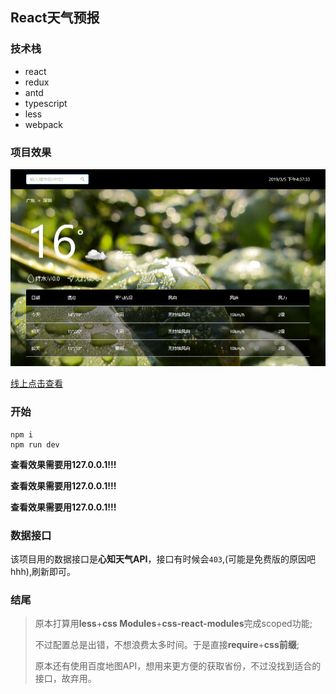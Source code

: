 ## React天气预报

### 技术栈

- react
- redux
- antd
- typescript
- less
- webpack

### 项目效果
![](https://raw.githubusercontent.com/udbbbn/Img/master/1552034262(1).jpg)

[线上点击查看](http://47.106.147.245/weather/ "线上")

### 开始
	
	npm i 
	npm run dev
	

**查看效果需要用127.0.0.1!!!**

**查看效果需要用127.0.0.1!!!**

**查看效果需要用127.0.0.1!!!**

### 数据接口

该项目用的数据接口是**心知天气API**，接口有时候会`403`,(可能是免费版的原因吧hhh),刷新即可。

### 结尾
> 原本打算用**less**+**css Modules**+**css-react-modules**完成scoped功能;
> 
> 不过配置总是出错，不想浪费太多时间。于是直接**require**+**css前缀**;
> 
> 原本还有使用百度地图API，想用来更方便的获取省份，不过没找到适合的接口，故弃用。
